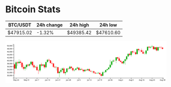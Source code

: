 # Bitcoin Stats

BTC/USDT|24h change|24h high|24h low|
|---|---|---|---|
|$47915.02|-1.32%|$49385.42|$47610.60|

<img src="./chart.svg">
